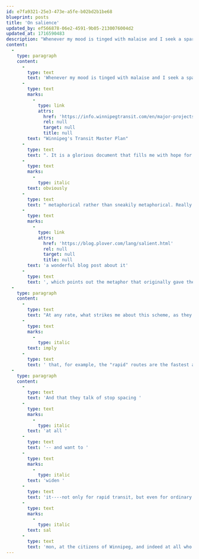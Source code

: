 ```yaml
---
id: e7fa9321-25e3-473e-a5fe-b02bd2b1be68
blueprint: posts
title: 'On salience'
updated_by: ef566878-06e2-4591-9b05-2130076004d2
updated_at: 1716590483
description: "Whenever my mood is tinged with malaise and I seek a spark of joy, I look at Winnipeg's Transit Master Plan."
content:
  -
    type: paragraph
    content:
      -
        type: text
        text: 'Whenever my mood is tinged with malaise and I seek a spark of joy, I look at '
      -
        type: text
        marks:
          -
            type: link
            attrs:
              href: 'https://info.winnipegtransit.com/en/major-projects/transit-master-plan/#tab-faqs'
              rel: null
              target: null
              title: null
        text: "Winnipeg's Transit Master Plan"
      -
        type: text
        text: ". It is a glorious document that fills me with hope for the future of public transit in that fair city of my youth. What I find salient about it, -- which is to say, literally, or, -- in fact, figuratively, what jumps out at me about it -- I might alternatively say, what I find striking about it ... -- but it is interesting, I find, how one wants to say 'literally' precisely when using language that is "
      -
        type: text
        marks:
          -
            type: italic
        text: obviously
      -
        type: text
        text: " metaphorical rather than sneakily metaphorical. Really I just wanted to used the word 'salient' because I read "
      -
        type: text
        marks:
          -
            type: link
            attrs:
              href: 'https://blog.plover.com/lang/salient.html'
              rel: null
              target: null
              title: null
        text: 'a wonderful blog post about it'
      -
        type: text
        text: ', which points out the metaphor that originally gave the word its meaning ----'
  -
    type: paragraph
    content:
      -
        type: text
        text: "At any rate, what strikes me about this scheme, as they say across the pond, is how it clearly distinguishes between the different types of route it proposes: it doesn't merely "
      -
        type: text
        marks:
          -
            type: italic
        text: imply
      -
        type: text
        text: ' that, for example, the "rapid" routes are the fastest and most important routes, but also tells you what makes them fast -- the stops are spaced further apart (700-1000 metres!), the buses arrive very frequently (every 4-10 minutes during the day), and they operate for the most part in dedicated lanes. The plan gives you this sort of information for every category of route -- such admirable clarity!'
  -
    type: paragraph
    content:
      -
        type: text
        text: 'And that they talk of stop spacing '
      -
        type: text
        marks:
          -
            type: italic
        text: 'at all '
      -
        type: text
        text: '-- and want to '
      -
        type: text
        marks:
          -
            type: italic
        text: 'widen '
      -
        type: text
        text: 'it----not only for rapid transit, but even for ordinary curbside-stopping buses------! To think that Winnipeg, of all cities, would be the first in North America to dare broach this subject and lay plans to move in this bold direction! Truly, this ought to jump out, like a joyous '
      -
        type: text
        marks:
          -
            type: italic
        text: sal
      -
        type: text
        text: 'mon, at the citizens of Winnipeg, and indeed at all who treasure public transit on turtle island!'
---
```

